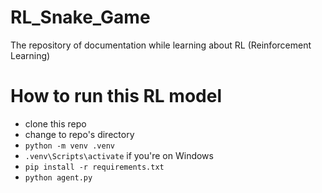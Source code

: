 # RL_Snake_Game
The repository of documentation while learning about RL (Reinforcement Learning)

# How to run this RL model
- clone this repo
- change to repo's directory
- `python -m venv .venv`
- `.venv\Scripts\activate` if you're on Windows
- `pip install -r requirements.txt`
- `python agent.py`
